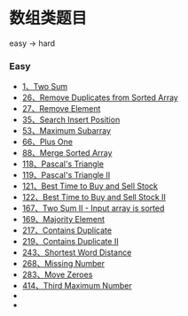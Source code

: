 # 数组类题目

easy -> hard

### Easy

* [1、Two Sum](./001%20Two%20Sum)
* [26、Remove Duplicates from Sorted Array](./026%20Remove%20Duplicates%20from%20Sorted%20Array)
* [27、Remove Element](./027%20Remove%20Element)
* [35、Search Insert Position](./035%20Search%20Insert%20Position)
* [53、Maximum Subarray](./053%20Maximum%20Subarray)
* [66、Plus One](./066%20Plus%20One)
* [88、Merge Sorted Array](./088%20Merge%20Sorted%20Array)
* [118、Pascal's Triangle](./118%20Pascal's%20Triangle)
* [119、Pascal's Triangle II](./119%20Pascal's%20Triangle%20II)
* [121、Best Time to Buy and Sell Stock](./121%20Best%20Time%20to%20Buy%20and%20Sell%20Stock)
* [122、Best Time to Buy and Sell Stock II](./122%20Best%20Time%20to%20Buy%20and%20Sell%20Stock%20II)
* [167、Two Sum II - Input array is sorted](./167%20Two%20Sum%20II%20-%20Input%20array%20is%20sorted)
* [169、Majority Element](./169%20Majority%20Element)
* [217、Contains Duplicate](./217%20Contains%20Duplicate)
* [219、Contains Duplicate II](./219%20Contains%20Duplicate%20II)
* [243、Shortest Word Distance](./243%20Shortest%20Word%20Distance)
* [268、Missing Number](./268%20Missing%20Number)
* [283、Move Zeroes](./283%20Move%20Zeroes)
* [414、Third Maximum Number](./414%20Third%20Maximum%20Number)
* []()
* []()
